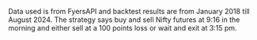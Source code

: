 Data used is from FyersAPI and backtest results are from January 2018 till August 2024. The strategy says buy and sell Nifty futures at 9:16 in the morning and either sell at a 100 points loss or wait and exit at 3:15 pm. 
